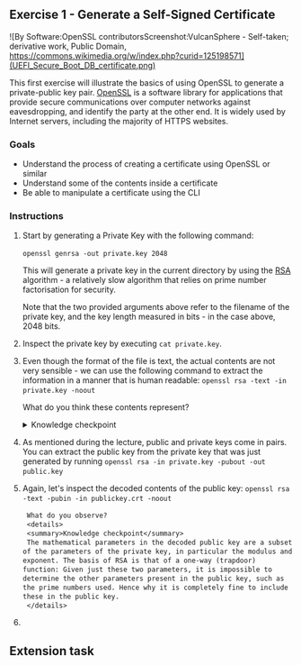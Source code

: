 ## Exercise 1 - Generate a Self-Signed Certificate 
![By Software:OpenSSL contributorsScreenshot:VulcanSphere - Self-taken; derivative work, Public Domain, https://commons.wikimedia.org/w/index.php?curid=125198571](UEFI_Secure_Boot_DB_certificate.png) 

This first exercise will illustrate the basics of using OpenSSL to generate a private-public key pair. [OpenSSL](https://en.wikipedia.org/wiki/OpenSSL) is a software library for applications that provide secure communications over computer networks against eavesdropping, and identify the party at the other end. It is widely used by Internet servers, including the majority of HTTPS websites. 
### Goals
- Understand the process of creating a certificate using OpenSSL or similar
- Understand some of the contents inside a certificate 
- Be able to manipulate a certificate using the CLI


### Instructions

1. Start by generating a Private Key with the following command:

    ```openssl genrsa -out private.key 2048```

    This will generate a private key in the current directory by using the [RSA](https://en.wikipedia.org/wiki/RSA_(cryptosystem)) algorithm - a relatively slow algorithm that relies on prime number factorisation for security. 

    Note that the two provided arguments above refer to the filename of the private key, and the key length measured in bits - in the case above, 2048 bits. 

2. Inspect the private key by executing 
    ```cat private.key```.




3. Even though the format of the file is text, the actual contents are not very sensible - we can use the following command to extract the information in a manner that is human readable:
```openssl rsa -text -in private.key -noout```

    What do you think these contents represent?

    <details> 
    <summary>Knowledge checkpoint</summary>
    These are the mathematical parameters used in the creation of the private key, stored in hexadecimal format. As mentioned, RSA uses prime numbers to generate private keys - you can notice terms related to number theory, such as modulus or exponent. More obviously, first prime and second prime indicate the prime numbers used in generating the private key. More info can be found in the RFC for RSA <a href=https://www.rfc-editor.org/rfc/rfc3447#appendix-A.1.1>here</a>
    </details>



4. As mentioned during the lecture, public and private keys come in pairs. You can extract the public key from the private key that was just generated by running
    ```openssl rsa -in private.key -pubout -out public.key```

5. Again, let's inspect the decoded contents of the public key:
    ```openssl rsa -text -pubin -in publickey.crt -noout```

        What do you observe?
        <details> 
        <summary>Knowledge checkpoint</summary>
        The mathematical parameters in the decoded public key are a subset of the parameters of the private key, in particular the modulus and exponent. The basis of RSA is that of a one-way (trapdoor) function: Given just these two parameters, it is impossible to determine the other parameters present in the public key, such as the prime numbers used. Hence why it is completely fine to include these in the public key.  
        </details>

6. 




## Extension task